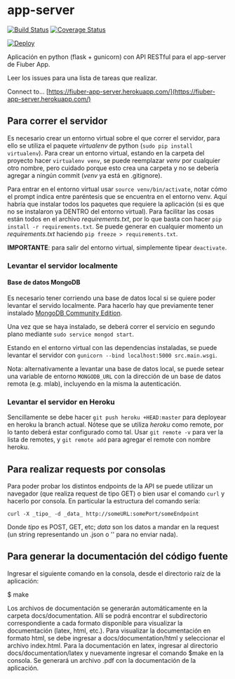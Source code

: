 # app-server

[![Build Status](https://travis-ci.org/fi-ubers/app-server.svg?branch=master)](https://travis-ci.org/fi-ubers/app-server)
[![Coverage Status](https://coveralls.io/repos/github/fi-ubers/app-server/badge.svg?branch=master)](https://coveralls.io/github/fi-ubers/app-server?branch=master)

[![Deploy](https://www.herokucdn.com/deploy/button.svg)](https://heroku.com/deploy)

Aplicación en python (flask + gunicorn) con API RESTful para el app-server de Fiuber App.

Leer los issues para una lista de tareas que realizar.

Connect to... [https://fiuber-app-server.herokuapp.com/](https://fiuber-app-server.herokuapp.com/)

## Para correr el servidor

Es necesario crear un entorno virtual sobre el que correr el servidor, para ello se utiliza el paquete _virtualenv_ de python (`sudo pip install virtualenv`). Para crear un entorno virtual, estando en la carpeta del proyecto hacer `virtualenv venv`, se puede reemplazar _venv_ por cualquier otro nombre, pero cuidado porque esto crea una carpeta y no se debería agregar a ningún commit (_venv_ ya está en .gitignore).

Para entrar en el entorno virtual usar `source venv/bin/activate`, notar cómo el prompt indica entre paréntesis que se encuentra en el entorno venv. Aquí habría que instalar todos los paquetes que requiere la aplicación (si es que no se instalaron ya DENTRO del entorno virtual). Para facilitar las cosas están todos en el archivo _requirements.txt_, por lo que basta con hacer `pip install -r requirements.txt`. Se puede generar en cualquier momento un _requirements.txt_ haciendo `pip freeze > requirements.txt`.

**IMPORTANTE**: para salir del entorno virtual, simplemente tipear `deactivate`.

### Levantar el servidor localmente

#### Base de datos MongoDB

Es necesario tener corriendo una base de datos local si se quiere poder levantar el servido localmente. Para hacerlo hay que previamente tener instalado [MongoDB Community Edition](https://docs.mongodb.com/tutorials/install-mongodb-on-ubuntu/).

Una vez que se haya instalado, se deberá correr el servicio en segundo plano mediante `sudo service mongod start`.

Estando en el entorno virtual con las dependencias instaladas, se puede levantar el servidor con `gunicorn --bind localhost:5000 src.main.wsgi`.

Nota: alternativamente a levantar una base de datos local, se puede setear una variable de entorno `MONGODB_URL` con la dirección de un base de datos remota (e.g. mlab), incluyendo en la misma la autenticación.

### Levantar el servidor en Heroku

Sencillamente se debe hacer `git push heroku +HEAD:master` para deployear en heroku la branch actual. Nótese que se utiliza _heroku_ como remote, por lo tanto deberá estar configurado como tal. Usar `git remote -v` para ver la lista de remotes, y `git remote add` para agregar el remote con nombre heroku.

## Para realizar requests por consolas

Para poder probar los distintos endpoints de la API se puede utilizar un navegador (que realiza request de tipo GET) o bien usar el comando `curl` y hacerlo por consola. En particular la estructura del comando sería:

`curl -X _tipo_ -d _data_ http://someURL:somePort/someEndpoint`

Donde _tipo_ es POST, GET, etc; _data_ son los datos a mandar en la request (un string representando un .json o '' para no enviar nada). 

## Para generar la documentación del código fuente

Ingresar el siguiente comando en la consola, desde el directorio raíz de la aplicación:

$ make

Los archivos de documentación se generarán automáticamente en la carpeta docs/documentation. Allí se podrá encontrar el subdirectorio correspondiente a cada formato disponible para visualizar la documentación (latex, html, etc.). Para visualizar la documentación en formato html, se debe ingresar a docs/documentation/html y seleccionar el archivo index.html. Para la documentación en latex, ingresar al directorio docs/documentation/latex y nuevamente ingresar el comando $make en la consola. Se generará un archivo .pdf con la documentación de la aplicación.